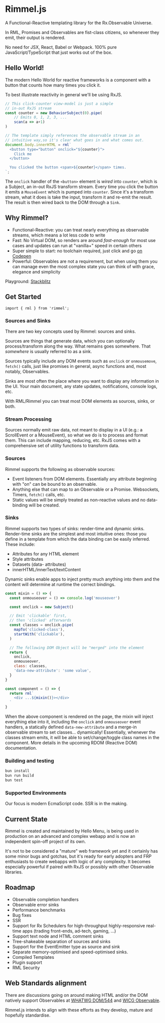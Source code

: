 # Rimmel.js

A Functional-Reactive templating library for the Rx.Observable Universe.

In RML, Promises and Observables are fist-class citizens, so whenever they emit, their output is rendered.

No need for JSX, React, Babel or Webpack. 100% pure JavaScript/TypeScript that just works out of the box.

## Hello World!
The modern Hello World for reactive frameworks is a component with a button that counts how many times you click it.

To best illustrate reactivity in general we'll be using RxJS.

```javascript
// This click-counter view-model is just a simple
// in-out RxJS stream
const counter = new BehaviorSubject(0).pipe(
	// Emits 0, 1, 2, 3, ...
	scan(a => a+1)
)

// The template simply references the observable stream in an
// intuitive way,so it's clear what goes in and what comes out.
document.body.innerHTML = rml`
  <button type="button" onclick="${counter}">
    Click me
  </button>

  You clicked the button <span>${counter}</span> times.
`;
```

The `onclick` handler of the `<button>` element is _wired_ into `counter`, which is a Subject, an in-out RxJS transform stream.
Every time you click the button it emits a `MouseEvent` which is pumped into `counter`.
Since it's a transform stream, what it does is take the input, transform it and re-emit the result.
The result is then wired back to the DOM through a `Sink`.

## Why Rimmel?
- Functional-Reactive: you can treat nearly everything as observable streams, which means a lot less code to write
- Fast: No Virtual DOM, so renders are around _fast-enough_ for most use cases and updates can run at "vanilla+" speed in certain others
- Super simple to start: no toolchain required, just click and go [on Codepen](https://codepen.io/fourtyeighthours/)
- Powerful: Observables are not a requirement, but when using them you can manage even the most complex state you can think of with grace, elegance and simplicity

Playground: [Stackblitz](https://stackblitz.com/@dariomannu/collections/rimmel-js-experiments)

## Get Started
```
import { rml } from 'rimmel';
```


### Sources and Sinks
There are two key concepts used by Rimmel: sources and sinks.

Sources are things that generate data, which you can optionally process/transform along the way. What remains goes somewhere. That _somewhere_ is usually referred to as a sink.

Sources typically include any DOM events such as `onclick` or `onmousemove`, `fetch()` calls, just like promises in general, async functions and, most notably, Observables.

Sinks are most often the place where you want to display any information in the UI. Your main document, any state updates, notifications, console logs, etc.

With RML/Rimmel you can treat most DOM elements as sources, sinks, or both.

### Stream Processing
Sources normally emit raw data, not meant to display in a UI (e.g.: a ScrollEvent or a MouseEvent), so what we do is to process and format them.
This can include mapping, reducing, etc. RxJS comes with a comprehensive set of utility functions to transform data.

### Sources
Rimmel supports the following as observable sources:
- Event listeners from DOM elements. Essentially any attribute beginning with "on" can be bound to an observable.
- Anything else that can map to an Observable or a Promise. Websockets, Timers, `fetch()` calls, etc.
- Static values will be simply treated as non-reactive values and no data-binding will be created.

### Sinks
Rimmel supports two types of sinks: render-time and dynamic sinks.
Render-time sinks are the simplest and most intuitive ones: those you define in a template from which the data binding can be easily inferred. These include:
- Attributes for any HTML element
- Style attributes
- Datasets (data- attributes)
- innerHTML/innerText/textContent

Dynamic sinks enable apps to inject pretty much anything into them and the content will determine at runtime the correct bindings.

```javascript
const mixin = () => {
  const onmouseover = () => console.log('mouseover')

  const onclick = new Subject()

  // Emit 'clickable' first,
  // then 'clicked' afterwards
  const classes = onclick.pipe(
    mapTo('clicked-class'),
    startWith('clickable'),
  )

  // The following DOM Object will be "merged" into the element
  return {
    onclick,
    onmouseover,
    class: classes,
    'data-new-attribute': 'some value',
  }
}

const component = () => {
  return rml`
    <div ...${mixin()}></div>
  `
}
```
When the above component is rendered on the page, the mixin will inject everything else into it, including the `onclick` and `onmouseover` event handlers,
a statically defined `data-new-attribute` and a merge-in observable stream to set classes... dynamically!
Essentially, whenever the classes stream emits, it will be able to set/change/toggle class names in the component. More details in the upcoming RDOM (Reactive DOM) documentation.


### Building and testing
```bash
bun install
bun run build
bun test
```

### Supported Environments
Our focus is modern EcmaScript code. SSR is in the making.

## Current State
Rimmel is created and maintained by Hello Menu, is being used in production on an advanced and complex webapp and is now an independent spin-off project of its own.

It's not to be considered a "mature" web framework yet and it certainly has some minor bugs and gotchas, but it's ready for early adopters and FRP enthusiasts to create webapps with logic of any complexity.
It becomes especially powerful if paired with RxJS or possibly with other Observable libraries.

## Roadmap
- Observable completion handlers
- Observable error sinks
- Performance benchmarks
- Bug fixes
- SSR
- Support for Rx Schedulers for high-throughput highly-responsive real-time apps (trading front-ends, ad-tech, gaming, ...)
- Support text node and HTML comment sinks
- Tree-shakeable separation of sources and sinks
- Support for the EventEmitter type as source and sink
- Separate memory-optimised and speed-optimised sinks.
- Compiled Templates
- Plugin support
- RML Security

## Web Standards alignment
There are discussions going on around making HTML and/or the DOM natively support Observables at [WHATWG DOM/544](https://github.com/whatwg/dom/issues/544) and [WICG Observable](https://github.com/WICG/observable).

Rimmel.js intends to align with these efforts as they develop, mature and hopefully standardise.
